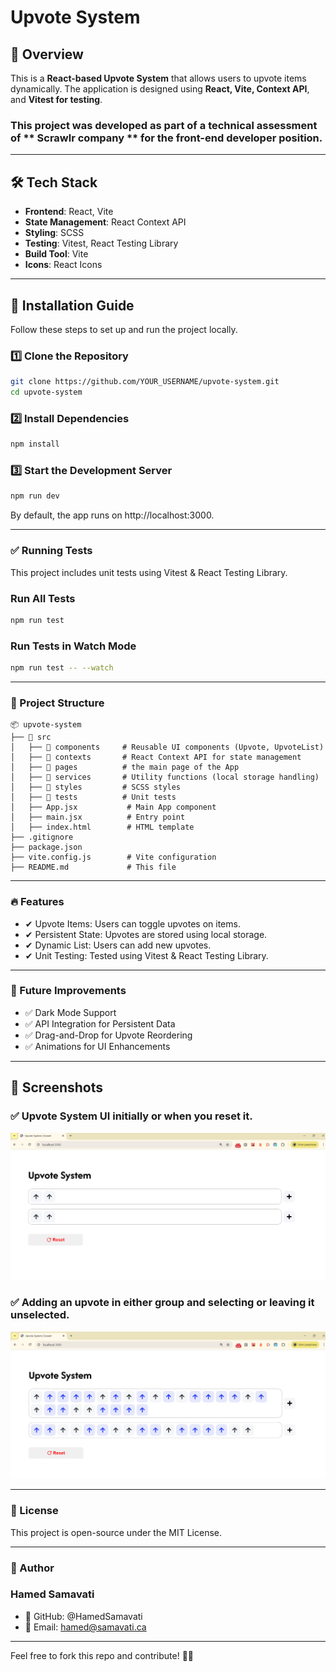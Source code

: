 # Upvote System

## 📌 Overview

This is a **React-based Upvote System** that allows users to upvote items dynamically. The application is designed using **React, Vite, Context API**, and **Vitest for testing**.

### This project was developed as part of a **technical assessment** of ** Scrawlr company ** for the front-end developer position.

---

## 🛠 Tech Stack

- **Frontend**: React, Vite
- **State Management**: React Context API
- **Styling**: SCSS
- **Testing**: Vitest, React Testing Library
- **Build Tool**: Vite
- **Icons**: React Icons

---

## 🚀 Installation Guide

Follow these steps to set up and run the project locally.

### **1️⃣ Clone the Repository**

```sh
git clone https://github.com/YOUR_USERNAME/upvote-system.git
cd upvote-system
```

### **2️⃣ Install Dependencies**

```sh
npm install
```

### **3️⃣ Start the Development Server**

```sh
npm run dev
```

By default, the app runs on http://localhost:3000.

---

### **✅ Running Tests**

This project includes unit tests using Vitest & React Testing Library.

### Run All Tests

```sh
npm run test
```

### Run Tests in Watch Mode

```sh
npm run test -- --watch
```

---

### **📂 Project Structure**

```
📦 upvote-system
├── 📂 src
│   ├── 📂 components     # Reusable UI components (Upvote, UpvoteList)
│   ├── 📂 contexts       # React Context API for state management
│   ├── 📂 pages          # the main page of the App
│   ├── 📂 services       # Utility functions (local storage handling)
│   ├── 📂 styles         # SCSS styles
│   ├── 📂 tests          # Unit tests
│   ├── App.jsx           # Main App component
│   ├── main.jsx          # Entry point
│   ├── index.html        # HTML template
├── .gitignore
├── package.json
├── vite.config.js        # Vite configuration
├── README.md             # This file
```

---

### 🔥 Features

- ✔ Upvote Items: Users can toggle upvotes on items.
- ✔ Persistent State: Upvotes are stored using local storage.
- ✔ Dynamic List: Users can add new upvotes.
- ✔ Unit Testing: Tested using Vitest & React Testing Library.

---

### 🔄 Future Improvements

- ✅ Dark Mode Support
- ✅ API Integration for Persistent Data
- ✅ Drag-and-Drop for Upvote Reordering
- ✅ Animations for UI Enhancements

---

## 📸 Screenshots

### ✅ Upvote System UI initially or when you reset it.


![Screenshot](https://github.com/HamedSamavati/upvote-system/blob/main/src/screenshots/1.jpg)


### ✅ Adding an upvote in either group and selecting or leaving it unselected.

![Upvote System](https://github.com/HamedSamavati/upvote-system/blob/main/src/screenshots/2.jpg)

---

### 📜 License

This project is open-source under the MIT License.

---

### 📌 Author

### Hamed Samavati

- 💼 GitHub: @HamedSamavati
- 📧 Email: hamed@samavati.ca

---

Feel free to fork this repo and contribute! 🚀✨
